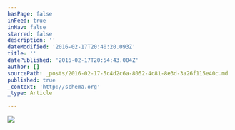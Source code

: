 ```yaml
---
hasPage: false
inFeed: true
inNav: false
starred: false
description: ''
dateModified: '2016-02-17T20:40:20.093Z'
title: ''
datePublished: '2016-02-17T20:54:43.004Z'
author: []
sourcePath: _posts/2016-02-17-5c4d2c6a-8052-4c81-8e3d-3a26f115e40c.md
published: true
_context: 'http://schema.org'
_type: Article

---
```

![](https://the-grid-user-content.s3-us-west-2.amazonaws.com/14b5e715-9988-48b0-a949-21b2f5b4db19.jpg)